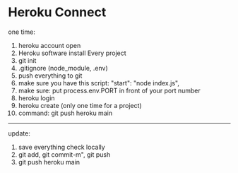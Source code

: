 # Heroku Connect
one time:
1. heroku account open
2. Heroku software install
Every project
1. git init
2. .gitignore (node_module, .env)
3. push everything to git
4. make sure you have this script:  "start": "node index.js",
5. make sure: put process.env.PORT in front of your port number
6. heroku login
7. heroku create (only one time for a project)
8. command: git push heroku main
----
update:
1. save everything check locally
2. git add, git commit-m", git push
2. git push heroku main
